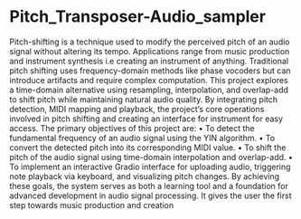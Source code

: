 # Pitch_Transposer-Audio_sampler
Pitch-shifting is a technique used to modify the perceived pitch of an audio signal without 
altering its tempo. Applications range from music production and instrument synthesis i.e 
creating an instrument of anything. Traditional pitch shifting uses frequency-domain methods 
like phase vocoders but can introduce artifacts and require complex computation. This project 
explores a time-domain alternative using resampling, interpolation, and overlap-add to shift 
pitch while maintaining natural audio quality. 
By integrating pitch detection, MIDI mapping and playback, the project’s core operations 
involved in pitch shifting and creating an interface for instrument for easy access. 
The primary objectives of this project are: 
• To detect the fundamental frequency of an audio signal using the YIN algorithm. 
• To convert the detected pitch into its corresponding MIDI value. 
• To shift the pitch of the audio signal using time-domain interpolation and overlap-add. 
• To implement an interactive Gradio interface for uploading audio, triggering note 
playback via keyboard, and visualizing pitch changes. 
By achieving these goals, the system serves as both a learning tool and a foundation for 
advanced development in audio signal processing. It gives the user the first step towards music 
production and creation
